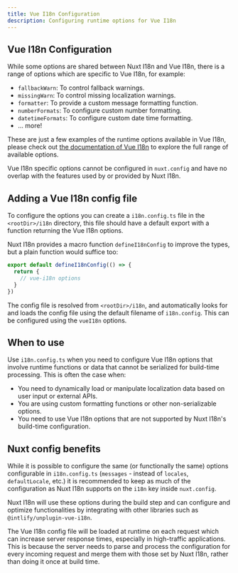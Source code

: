 ```yaml
---
title: Vue I18n Configuration
description: Configuring runtime options for Vue I18n
---
```


## Vue I18n Configuration

While some options are shared between Nuxt I18n and Vue I18n, there is a range of options which are specific to Vue I18n, for example:

- `fallbackWarn`: To control fallback warnings.
- `missingWarn`: To control missing localization warnings.
- `formatter`: To provide a custom message formatting function.
- `numberFormats`: To configure custom number formatting.
- `datetimeFormats`: To configure custom date time formatting.
- ... more!

These are just a few examples of the runtime options available in Vue I18n, please check out [the documentation of Vue I18n](https://vue-i18n.intlify.dev/) to explore the full range of available options.

Vue I18n specific options cannot be configured in `nuxt.config` and have no overlap with the features used by or provided by Nuxt I18n.

## Adding a Vue I18n config file

To configure the options you can create a `i18n.config.ts` file in the `<rootDir>/i18n` directory, this file should have a default export with a function returning the Vue I18n options.

Nuxt I18n provides a macro function `defineI18nConfig` to improve the types, but a plain function would suffice too:

```ts [i18n/i18n.config.ts]
export default defineI18nConfig(() => {
  return {
    // vue-i18n options
  }
})
```

The config file is resolved from `<rootDir>/i18n`, and automatically looks for and loads the config file using the default filename of `i18n.config`. This can be configured using the `vueI18n` options.

## When to use

Use `i18n.config.ts` when you need to configure Vue I18n options that involve runtime functions or data that cannot be serialized for build-time processing. This is often the case when:

- You need to dynamically load or manipulate localization data based on user input or external APIs.
- You are using custom formatting functions or other non-serializable options.
- You need to use Vue I18n options that are not supported by Nuxt I18n's build-time configuration.

## Nuxt config benefits

While it is possible to configure the same (or functionally the same) options configurable in `i18n.config.ts` (`messages` - instead of `locales`, `defaultLocale`, etc.) it is recommended to keep as much of the configuration as Nuxt I18n supports on the `i18n` key inside `nuxt.config`.

Nuxt I18n will use these options during the build step and can configure and optimize functionalities by integrating with other libraries such as `@intlify/unplugin-vue-i18n`.

The Vue I18n config file will be loaded at runtime on each request which can increase server response times, especially in high-traffic applications. This is because the server needs to parse and process the configuration for every incoming request and merge them with those set by Nuxt I18n, rather than doing it once at build time.
